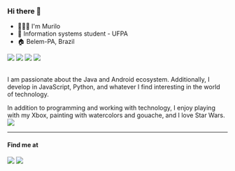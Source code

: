 ### Hi there 👋

- 👨🏾‍🦱 I'm Murilo
- 📖 Information systems student - UFPA
- 🏠 Belem-PA, Brazil

<div>
  <img src="https://img.shields.io/badge/Java-ED8B00?style=for-the-badge&logo=java&logoColor=white" />
  <img src="https://img.shields.io/badge/Spring-6DB33F?style=for-the-badge&logo=spring&logoColor=white" />
  <img src="https://img.shields.io/badge/Android-3DDC84?style=for-the-badge&logo=android&logoColor=white" />
  <img src="https://img.shields.io/badge/Kotlin-0095D5?&style=for-the-badge&logo=kotlin&logoColor=white" />
</div>
<br>

I am passionate about the Java and Android ecosystem. Additionally, I develop in JavaScript, Python, and whatever I find interesting in the world of technology.

In addition to programming and working with technology, I enjoy playing with my Xbox, painting with watercolors and gouache, and I love Star Wars.
<br>
<img src="https://media.giphy.com/media/ehnBGPgDOusUM/giphy.gif" />

<hr></hr>

#### Find me at
<a href="https://twitter.com/murilochagg" target="blank"><img src="https://img.shields.io/badge/Twitter-1DA1F2?style=for-the-badge&logo=twitter&logoColor=white" /></a>
<a href="https://br.linkedin.com/in/murilo-chagas-7967191aa" target="blank"> <img src="https://img.shields.io/badge/LinkedIn-0077B5?style=for-the-badge&logo=linkedin&logoColor=white" /></a>


